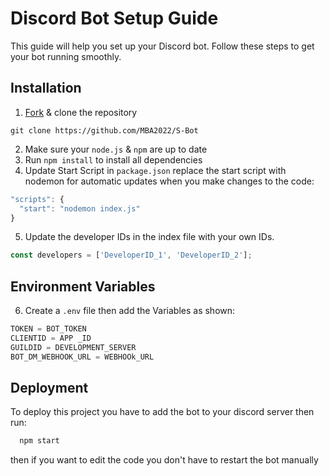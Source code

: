 # Discord Bot Setup Guide

This guide will help you set up your Discord bot. Follow these steps to get your bot running smoothly.

## Installation
  1. [Fork](https://github.com/MBA2022/S-Bot/fork) & clone the repository
```ssh
git clone https://github.com/MBA2022/S-Bot
```
  2. Make sure your `node.js` & `npm` are up to date
  3. Run ```npm install``` to install all dependencies
4. Update Start Script in `package.json`
replace the start script with nodemon for automatic updates when you make changes to the code:
```js
"scripts": {
  "start": "nodemon index.js"
}
```
5. Update the developer IDs in the index file with your own IDs.
```js
const developers = ['DeveloperID_1', 'DeveloperID_2'];
```
## Environment Variables

6. Create a `.env` file then add the Variables as shown:
```js
TOKEN = BOT_TOKEN
CLIENTID = APP _ID
GUILDID = DEVELOPMENT_SERVER
BOT_DM_WEBHOOK_URL = WEBHOOk_URL 

```
## Deployment

To deploy this project you have to add the bot to your discord server then run:

```bash
  npm start
```

then if you want to edit the code you don't have to restart the bot manually
